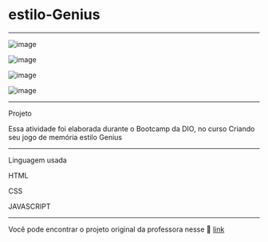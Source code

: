 # estilo-Genius
*********************************************************************************************************

![image](https://user-images.githubusercontent.com/72118415/164878003-fc47da1f-bb70-4052-91f2-abf95605bd52.png)


![image](https://user-images.githubusercontent.com/72118415/164879003-3952a525-c0f6-4c40-b19b-428c672ea90c.png)

![image](https://user-images.githubusercontent.com/72118415/164879017-1c4f7b0a-13c7-429f-8b60-fef2bee4884c.png)

![image](https://user-images.githubusercontent.com/72118415/164879036-58c052d7-0952-429c-818c-d3d15c551ef8.png)


*******************************************************************************************************
Projeto

Essa atividade foi elaborada durante o Bootcamp da DIO, no curso  Criando seu jogo de memória estilo
Genius
*******************************************************************************************************
Linguagem usada


HTML

CSS

JAVASCRIPT

*******************************************************************************************************


Você pode encontrar o projeto original da professora nesse 🚀 [link](https://github.com/SpruceGabriela/genesis-dio)
